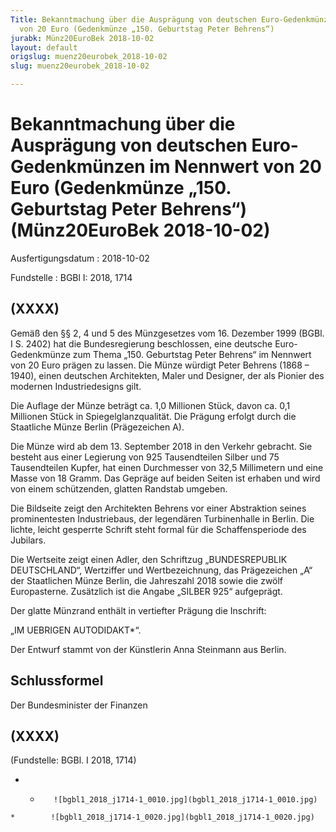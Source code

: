 ```yaml
---
Title: Bekanntmachung über die Ausprägung von deutschen Euro-Gedenkmünzen im Nennwert
  von 20 Euro (Gedenkmünze „150. Geburtstag Peter Behrens“)
jurabk: Münz20EuroBek 2018-10-02
layout: default
origslug: muenz20eurobek_2018-10-02
slug: muenz20eurobek_2018-10-02

---
```


# Bekanntmachung über die Ausprägung von deutschen Euro-Gedenkmünzen im Nennwert von 20 Euro (Gedenkmünze „150. Geburtstag Peter Behrens“) (Münz20EuroBek 2018-10-02)

Ausfertigungsdatum
:   2018-10-02

Fundstelle
:   BGBl I: 2018, 1714


## (XXXX)

Gemäß den §§ 2, 4 und 5 des Münzgesetzes vom 16. Dezember 1999 (BGBl.
I S. 2402) hat die Bundesregierung beschlossen, eine deutsche Euro-
Gedenkmünze zum Thema „150. Geburtstag Peter Behrens“ im Nennwert von
20 Euro prägen zu lassen. Die Münze würdigt Peter Behrens (1868 –
1940), einen deutschen Architekten, Maler und Designer, der als
Pionier des modernen Industriedesigns gilt.

Die Auflage der Münze beträgt ca. 1,0 Millionen Stück, davon ca. 0,1
Millionen Stück in Spiegelglanzqualität. Die Prägung erfolgt durch die
Staatliche Münze Berlin (Prägezeichen A).

Die Münze wird ab dem 13. September 2018 in den Verkehr gebracht. Sie
besteht aus einer Legierung von 925 Tausendteilen Silber und 75
Tausendteilen Kupfer, hat einen Durchmesser von 32,5 Millimetern und
eine Masse von 18 Gramm. Das Gepräge auf beiden Seiten ist erhaben und
wird von einem schützenden, glatten Randstab umgeben.

Die Bildseite zeigt den Architekten Behrens vor einer Abstraktion
seines prominentesten Industriebaus, der legendären Turbinenhalle in
Berlin. Die lichte, leicht gesperrte Schrift steht formal für die
Schaffensperiode des Jubilars.

Die Wertseite zeigt einen Adler, den Schriftzug „BUNDESREPUBLIK
DEUTSCHLAND“, Wertziffer und Wertbezeichnung, das Prägezeichen „A“ der
Staatlichen Münze Berlin, die Jahreszahl 2018 sowie die zwölf
Europasterne. Zusätzlich ist die Angabe
„SILBER 925“ aufgeprägt.

Der glatte Münzrand enthält in vertiefter Prägung die Inschrift:

„IM UEBRIGEN AUTODIDAKT*“.

Der Entwurf stammt von der Künstlerin Anna Steinmann aus Berlin.


## Schlussformel

Der Bundesminister der Finanzen


## (XXXX)

(Fundstelle: BGBl. I 2018, 1714)


*    *        ![bgbl1_2018_j1714-1_0010.jpg](bgbl1_2018_j1714-1_0010.jpg)
    *        ![bgbl1_2018_j1714-1_0020.jpg](bgbl1_2018_j1714-1_0020.jpg)


